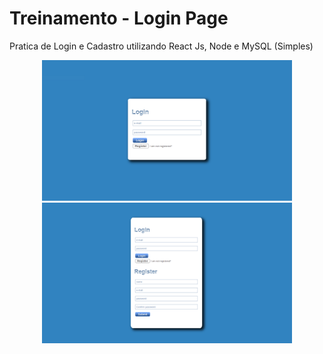 # Treinamento - Login Page

Pratica de Login e Cadastro utilizando React Js, Node e MySQL (Simples) 
 
<p align="center">
  
   <img src="./images/Login.png" width="400" title="3 text">
   <img src="./images/Register.png" width="400" title="4 text">

</p>

